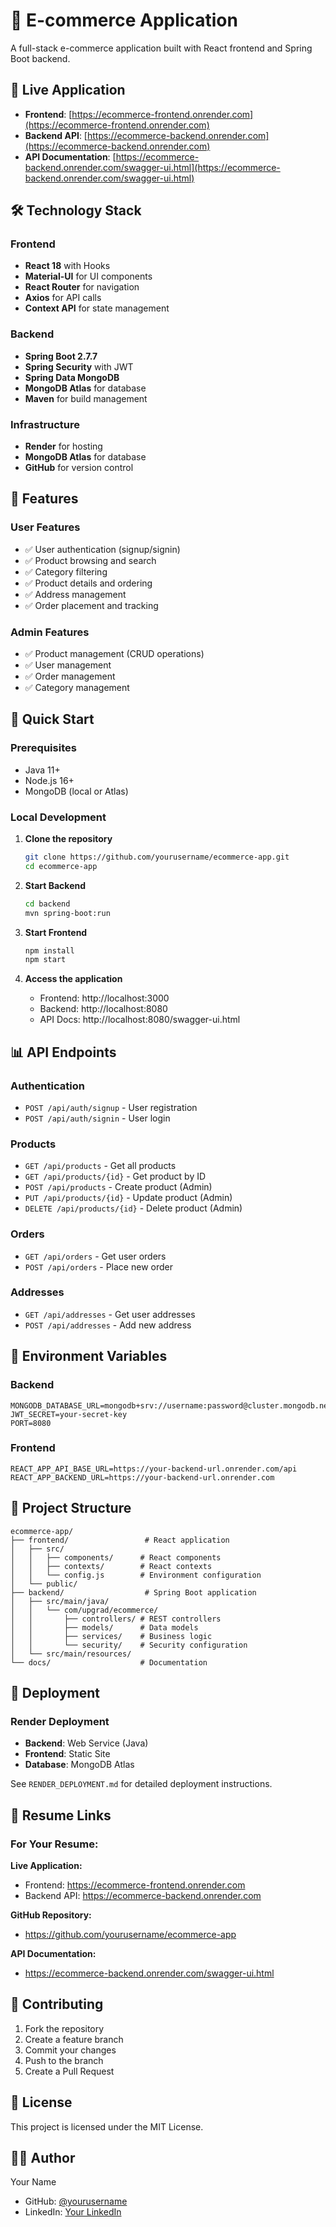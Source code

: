 # 🛒 E-commerce Application

A full-stack e-commerce application built with React frontend and Spring Boot backend.

## 🚀 Live Application

- **Frontend**: [https://ecommerce-frontend.onrender.com](https://ecommerce-frontend.onrender.com)
- **Backend API**: [https://ecommerce-backend.onrender.com](https://ecommerce-backend.onrender.com)
- **API Documentation**: [https://ecommerce-backend.onrender.com/swagger-ui.html](https://ecommerce-backend.onrender.com/swagger-ui.html)

## 🛠️ Technology Stack

### Frontend
- **React 18** with Hooks
- **Material-UI** for UI components
- **React Router** for navigation
- **Axios** for API calls
- **Context API** for state management

### Backend
- **Spring Boot 2.7.7**
- **Spring Security** with JWT
- **Spring Data MongoDB**
- **MongoDB Atlas** for database
- **Maven** for build management

### Infrastructure
- **Render** for hosting
- **MongoDB Atlas** for database
- **GitHub** for version control

## 🎯 Features

### User Features
- ✅ User authentication (signup/signin)
- ✅ Product browsing and search
- ✅ Category filtering
- ✅ Product details and ordering
- ✅ Address management
- ✅ Order placement and tracking

### Admin Features
- ✅ Product management (CRUD operations)
- ✅ User management
- ✅ Order management
- ✅ Category management

## 🚀 Quick Start

### Prerequisites
- Java 11+
- Node.js 16+
- MongoDB (local or Atlas)

### Local Development

1. **Clone the repository**
   ```bash
   git clone https://github.com/yourusername/ecommerce-app.git
   cd ecommerce-app
   ```

2. **Start Backend**
   ```bash
   cd backend
   mvn spring-boot:run
   ```

3. **Start Frontend**
   ```bash
   npm install
   npm start
   ```

4. **Access the application**
   - Frontend: http://localhost:3000
   - Backend: http://localhost:8080
   - API Docs: http://localhost:8080/swagger-ui.html

## 📊 API Endpoints

### Authentication
- `POST /api/auth/signup` - User registration
- `POST /api/auth/signin` - User login

### Products
- `GET /api/products` - Get all products
- `GET /api/products/{id}` - Get product by ID
- `POST /api/products` - Create product (Admin)
- `PUT /api/products/{id}` - Update product (Admin)
- `DELETE /api/products/{id}` - Delete product (Admin)

### Orders
- `GET /api/orders` - Get user orders
- `POST /api/orders` - Place new order

### Addresses
- `GET /api/addresses` - Get user addresses
- `POST /api/addresses` - Add new address

## 🔧 Environment Variables

### Backend
```
MONGODB_DATABASE_URL=mongodb+srv://username:password@cluster.mongodb.net/ecommerce
JWT_SECRET=your-secret-key
PORT=8080
```

### Frontend
```
REACT_APP_API_BASE_URL=https://your-backend-url.onrender.com/api
REACT_APP_BACKEND_URL=https://your-backend-url.onrender.com
```

## 📁 Project Structure

```
ecommerce-app/
├── frontend/                 # React application
│   ├── src/
│   │   ├── components/      # React components
│   │   ├── contexts/        # React contexts
│   │   └── config.js        # Environment configuration
│   └── public/
├── backend/                  # Spring Boot application
│   ├── src/main/java/
│   │   └── com/upgrad/ecommerce/
│   │       ├── controllers/ # REST controllers
│   │       ├── models/      # Data models
│   │       ├── services/    # Business logic
│   │       └── security/    # Security configuration
│   └── src/main/resources/
└── docs/                    # Documentation
```

## 🚀 Deployment

### Render Deployment
- **Backend**: Web Service (Java)
- **Frontend**: Static Site
- **Database**: MongoDB Atlas

See `RENDER_DEPLOYMENT.md` for detailed deployment instructions.

## 📝 Resume Links

### For Your Resume:

**Live Application:**
- Frontend: https://ecommerce-frontend.onrender.com
- Backend API: https://ecommerce-backend.onrender.com

**GitHub Repository:**
- https://github.com/yourusername/ecommerce-app

**API Documentation:**
- https://ecommerce-backend.onrender.com/swagger-ui.html

## 🤝 Contributing

1. Fork the repository
2. Create a feature branch
3. Commit your changes
4. Push to the branch
5. Create a Pull Request

## 📄 License

This project is licensed under the MIT License.

## 👨‍💻 Author

Your Name
- GitHub: [@yourusername](https://github.com/yourusername)
- LinkedIn: [Your LinkedIn](https://linkedin.com/in/yourprofile)
